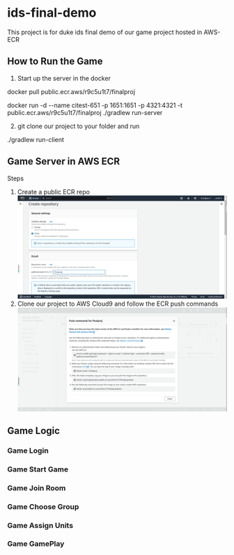 # ids-final-demo
This project is for duke ids final demo of our game project hosted in AWS-ECR



## How to Run the Game
1. Start up the server in the docker

docker pull public.ecr.aws/r9c5u1t7/finalproj

docker run -d --name citest-651 -p 1651:1651 -p 4321:4321 -t public.ecr.aws/r9c5u1t7/finalproj ./gradlew run-server

2. git clone our project to your folder and run

./gradlew run-client

## Game Server in AWS ECR
Steps
1. Create a public ECR repo
![ECR Repo](https://github.com/yikai-Liu/ids-final-demo/blob/master/ECR_createRepo.png)
2. Clone our project to AWS Cloud9 and follow the ECR push commands
![ECR Push](https://github.com/yikai-Liu/ids-final-demo/blob/master/ECR_push.png)

## Game Logic 
### Game Login

### Game Start Game

### Game Join Room

### Game Choose Group

### Game Assign Units

### Game GamePlay
